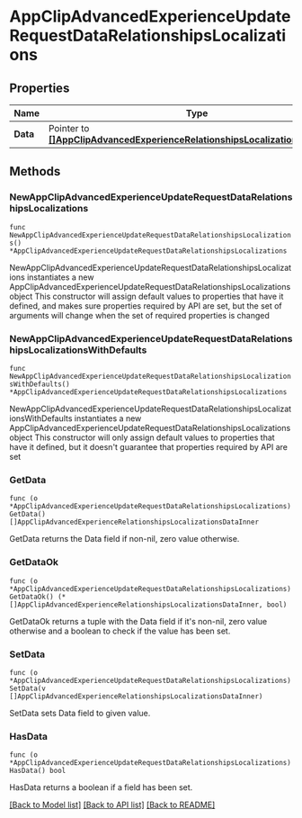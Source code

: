 # AppClipAdvancedExperienceUpdateRequestDataRelationshipsLocalizations

## Properties

Name | Type | Description | Notes
------------ | ------------- | ------------- | -------------
**Data** | Pointer to [**[]AppClipAdvancedExperienceRelationshipsLocalizationsDataInner**](AppClipAdvancedExperienceRelationshipsLocalizationsDataInner.md) |  | [optional] 

## Methods

### NewAppClipAdvancedExperienceUpdateRequestDataRelationshipsLocalizations

`func NewAppClipAdvancedExperienceUpdateRequestDataRelationshipsLocalizations() *AppClipAdvancedExperienceUpdateRequestDataRelationshipsLocalizations`

NewAppClipAdvancedExperienceUpdateRequestDataRelationshipsLocalizations instantiates a new AppClipAdvancedExperienceUpdateRequestDataRelationshipsLocalizations object
This constructor will assign default values to properties that have it defined,
and makes sure properties required by API are set, but the set of arguments
will change when the set of required properties is changed

### NewAppClipAdvancedExperienceUpdateRequestDataRelationshipsLocalizationsWithDefaults

`func NewAppClipAdvancedExperienceUpdateRequestDataRelationshipsLocalizationsWithDefaults() *AppClipAdvancedExperienceUpdateRequestDataRelationshipsLocalizations`

NewAppClipAdvancedExperienceUpdateRequestDataRelationshipsLocalizationsWithDefaults instantiates a new AppClipAdvancedExperienceUpdateRequestDataRelationshipsLocalizations object
This constructor will only assign default values to properties that have it defined,
but it doesn't guarantee that properties required by API are set

### GetData

`func (o *AppClipAdvancedExperienceUpdateRequestDataRelationshipsLocalizations) GetData() []AppClipAdvancedExperienceRelationshipsLocalizationsDataInner`

GetData returns the Data field if non-nil, zero value otherwise.

### GetDataOk

`func (o *AppClipAdvancedExperienceUpdateRequestDataRelationshipsLocalizations) GetDataOk() (*[]AppClipAdvancedExperienceRelationshipsLocalizationsDataInner, bool)`

GetDataOk returns a tuple with the Data field if it's non-nil, zero value otherwise
and a boolean to check if the value has been set.

### SetData

`func (o *AppClipAdvancedExperienceUpdateRequestDataRelationshipsLocalizations) SetData(v []AppClipAdvancedExperienceRelationshipsLocalizationsDataInner)`

SetData sets Data field to given value.

### HasData

`func (o *AppClipAdvancedExperienceUpdateRequestDataRelationshipsLocalizations) HasData() bool`

HasData returns a boolean if a field has been set.


[[Back to Model list]](../README.md#documentation-for-models) [[Back to API list]](../README.md#documentation-for-api-endpoints) [[Back to README]](../README.md)


